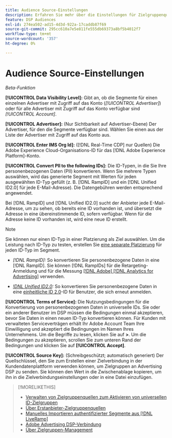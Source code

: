 ```yaml
---
title: Audience Source-Einstellungen
description: Erfahren Sie mehr über die Einstellungen für Zielgruppenquellen.
feature: DSP Audiences
exl-id: 274ea502-ad15-4d3d-922a-17caddb87f69
source-git-commit: 295cc610a7e5e811fe555db69373a8bf5b4012f7
workflow-type: tm+mt
source-wordcount: '357'
ht-degree: 0%

---
```


# Audience Source-Einstellungen

*Beta-Funktion*

**[!UICONTROL Data Visibility Level]:** Gibt an, ob die Segmente für einen einzelnen Advertiser mit Zugriff auf das Konto (*[!UICONTROL Advertiser]*) oder für alle Advertiser mit Zugriff auf das Konto verfügbar sind *[!UICONTROL Account]*.

**[!UICONTROL Advertiser]:** (Nur Sichtbarkeit auf Advertiser-Ebene) Der Advertiser, für den die Segmente verfügbar sind. Wählen Sie einen aus der Liste der Advertiser mit Zugriff auf das Konto aus.

**[!UICONTROL Enter IMS Org Id]:** ([!DNL Real-Time CDP] nur Quellen) Die Adobe Experience Cloud-Organisations-ID für das [!DNL Adobe Experience Platform]-Konto.

**[!UICONTROL Convert PII to the following IDs]:** Die ID-Typen, in die Sie Ihre personenbezogenen Daten (PII) konvertieren. Wenn Sie mehrere Typen auswählen, wird das generierte Segment mit Werten für jeden ausgewählten ID-Typ gefüllt (z. B. [!DNL RampID] und ein [!DNL Unified ID2.0] für jede E-Mail-Adresse). Die Datengebühren werden entsprechend angewendet.

Bei [!DNL RampID] und [!DNL Unified ID2.0] sucht der Anbieter jede E-Mail-Adresse, um zu sehen, ob bereits eine ID vorhanden ist, und übersetzt die Adresse in eine übereinstimmende ID, sofern verfügbar. Wenn für die Adresse keine ID vorhanden ist, wird eine neue ID erstellt.

>[!NOTE]
>
>Sie können nur einen ID-Typ in einer Platzierung als Ziel auswählen. Um die Leistung nach ID-Typ zu testen, erstellen Sie [eine separate Platzierung](/help/dsp/campaign-management/placements/placement-create.md) für jeden ID-Typ im Segment.

* *[!DNL RampID]:* So konvertieren Sie personenbezogene Daten in eine [!DNL RampID]. Sie können [!DNL RampIDs] für die Retargeting-Anmeldung und für die Messung [[!DNL Adobe] [!DNL Analytics for Advertising]](/help/integrations/analytics/overview.md) verwenden.

* *[!DNL Unified ID2.0](Beta):* So konvertieren Sie personenbezogene Daten in eine [einheitliche ID 2.0](https://unifiedid.com)-ID für Benutzer, die sich erneut anmelden.

<!-- Later
* *[!DNL ID5] (Beta):* To convert PII to an [!DNL ID5] ID. You can use [!DNL ID5] IDs for retargeting logging-in users and for [[!DNL Adobe] [!DNL Analytics for Advertising]](/help/integrations/analytics/overview.md) measurement.

-->

**[!UICONTROL Terms of Service]:** Die Nutzungsbedingungen für die Konvertierung von personenbezogenen Daten in universelle IDs. Sie oder ein anderer Benutzer im DSP müssen die Bedingungen einmal akzeptieren, bevor Sie Daten in einen neuen ID-Typ konvertieren können. Für Kunden mit verwalteten Serviceverträgen erhält Ihr Adobe Account Team Ihre Einwilligung und akzeptiert die Bedingungen im Namen Ihres Unternehmens. Um die Begriffe zu lesen, klicken Sie auf **>**. Um die Bedingungen zu akzeptieren, scrollen Sie zum unteren Rand der Bedingungen und klicken Sie auf **[!UICONTROL Accept]**.

**[!UICONTROL Source Key]:** (Schreibgeschützt; automatisch generiert) Der Quellschlüssel, den Sie zum Erstellen einer Zielverbindung in der Kundendatenplattform verwenden können, um Zielgruppen an Advertising DSP zu senden. Sie können den Wert in die Zwischenablage kopieren, um ihn in die Zielverbindungseinstellungen oder in eine Datei einzufügen.

>[!MORELIKETHIS]
>
>* [Verwalten von Zielgruppenquellen zum Aktivieren von universellen ID-Zielgruppen](source-manage.md)
>* [Über Erstanbieter-Zielgruppenquellen](source-about.md)
>* [ Manuelles Importieren authentifizierter Segmente aus  [!DNL LiveRamp]](/help/dsp/audiences/sources/source-import-liveramp-segments.md)
>* [Adobe Advertising DSP-Verbindung](https://experienceleague.adobe.com/docs/experience-platform/destinations/catalog/advertising/adobe-advertising-cloud-connection.html)
>* [Über Zielgruppen-Management](/help/dsp/audiences/audience-about.md)

